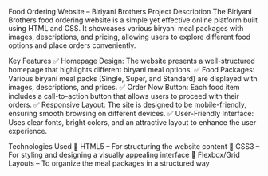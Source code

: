 Food Ordering Website – Biriyani Brothers
Project Description
The Biriyani Brothers food ordering website is a simple yet effective online platform built using HTML and CSS. It showcases various biryani meal packages with images, descriptions, and pricing, allowing users to explore different food options and place orders conveniently.

Key Features
✅ Homepage Design: The website presents a well-structured homepage that highlights different biryani meal options.
✅ Food Packages: Various biryani meal packs (Single, Super, and Standard) are displayed with images, descriptions, and prices.
✅ Order Now Button: Each food item includes a call-to-action button that allows users to proceed with their orders.
✅ Responsive Layout: The site is designed to be mobile-friendly, ensuring smooth browsing on different devices.
✅ User-Friendly Interface: Uses clear fonts, bright colors, and an attractive layout to enhance the user experience.

Technologies Used
🔹 HTML5 – For structuring the website content
🔹 CSS3 – For styling and designing a visually appealing interface
🔹 Flexbox/Grid Layouts – To organize the meal packages in a structured way


